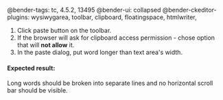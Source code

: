 @bender-tags: tc, 4.5.2, 13495
@bender-ui: collapsed
@bender-ckeditor-plugins: wysiwygarea, toolbar, clipboard, floatingspace, htmlwriter,

1. Click paste button on the toolbar.
1. If the browser will ask for clipboard access permission - chose option that will **not allow** it.
1. In the paste dialog, put word longer than text area's width.

#### Expected result:
Long words should be broken into separate lines and no horizontal scroll bar should be visible.
